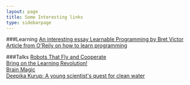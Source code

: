 ```yaml
---
layout: page
title: Some Interesting links
type: sidebarpage
---
```


###Learning 
[An interesting essay Learnable Programming by Bret Victor](http://worrydream.com/LearnableProgramming/) <br/>
[Article from O'Reily on how to learn programming](http://radar.oreilly.com/2015/09/are-there-some-students-who-cant-learn-how-to-code.html) <br/>

###Talks
[Robots That Fly and Cooperate](https://www.ted.com/talks/vijay_kumar_robots_that_fly_and_cooperate) <br/>
[Bring on the Learning Revolution!](https://www.ted.com/talks/sir_ken_robinson_bring_on_the_revolution) <br/>
[Brain Magic](https://www.ted.com/talks/keith_barry_does_brain_magic) <br/>
[Deepika Kurup: A young scientist's quest for clean water](https://www.ted.com/talks/deepika_kurup_a_young_scientist_s_quest_for_clean_water) <br/>
